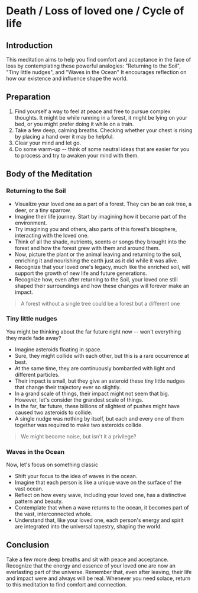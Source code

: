 # Death / Loss of loved one / Cycle of life

## Introduction
This meditation aims to help you find comfort and acceptance in the face of loss by contemplating these powerful analogies: "Returning to the Soil", "Tiny little nudges", and "Waves in the Ocean" It encourages reflection on how our existence and influence shape the world.

## Preparation

1. Find yourself a way to feel at peace and free to pursue complex thoughts. It might be while running in a forest, it might be lying on your bed, or you might prefer doing it while on a train.
2. Take a few deep, calming breaths. Checking whether your chest is rising by placing a hand over it may be helpful.
3. Clear your mind and let go.
4. Do some warm-up -- think of some neutral ideas that are easier for you to process and try to awaken your mind with them.

## Body of the Meditation

### Returning to the Soil

- Visualize your loved one as a part of a forest. They can be an oak tree, a deer, or a tiny sparrow.
- Imagine their life journey. Start by imagining how it became part of the environment.
- Try imagining you and others, also parts of this forest's biosphere, interacting with the loved one.
- Think of all the shade, nutrients, scents or songs they brought into the forest and how the forest grew with them and around them.
- Now, picture the plant or the animal leaving and returning to the soil, enriching it and nourishing the earth just as it did while it was alive.
- Recognize that your loved one's legacy, much like the enriched soil, will support the growth of new life and future generations.
- Recognize how, even after returning to the Soil, your loved one still shaped their surroundings and how these changes will forever make an impact.

> A forest without a single tree could be a forest but a different one

### Tiny little nudges

You might be thinking about the far future right now -- won't everything they made fade away?

- Imagine asteroids floating in space.
- Sure, they might collide with each other, but this is a rare occurrence at best.
- At the same time, they are continuously bombarded with light and different particles.
- Their impact is small, but they give an asteroid these tiny little nudges that change their trajectory ever so slightly.
- In a grand scale of things, their impact might not seem that big. However, let's consider the grandest scale of things.
- In the far, far future, these billions of slightest of pushes might have caused two asteroids to collide.
- A single nudge was nothing by itself, but each and every one of them together was required to make two asteroids collide.

> We might become noise, but isn't it a privilege?

### Waves in the Ocean

Now, let's focus on something classic 

- Shift your focus to the idea of waves in the ocean.
- Imagine that each person is like a unique wave on the surface of the vast ocean.
- Reflect on how every wave, including your loved one, has a distinctive pattern and beauty.
- Contemplate that when a wave returns to the ocean, it becomes part of the vast, interconnected whole.
- Understand that, like your loved one, each person's energy and spirit are integrated into the universal tapestry, shaping the world.

## Conclusion

Take a few more deep breaths and sit with peace and acceptance.
Recognize that the energy and essence of your loved one are now an everlasting part of the universe. Remember that, even after leaving, their life and impact were and always will be real.
Whenever you need solace, return to this meditation to find comfort and connection.
